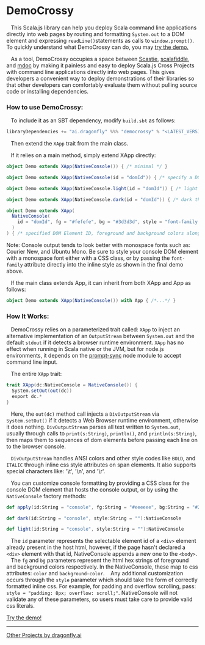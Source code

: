 # DemoCrossy


&nbsp;&nbsp;&nbsp;This Scala.js library can help you deploy Scala command line applications directly into web pages by routing and formatting `System.out` to a DOM element and expressing `readLine()`statements as calls to `window.prompt()`.  To quickly understand what DemoCrossy can do, you may <a href="https://dragonfly-ai.github.io/DemoCrossy/index">try the demo.</a>

&nbsp;&nbsp;&nbsp;As a tool, DemoCrossy occupies a space between <a href="https://scastie.scala-lang.org/">Scastie</a>, <a href="https://github.com/scalafiddle">scalafiddle</a>, and <a href="https://scalameta.org/mdoc/">mdoc</a> by making it painless and easy to deploy Scala.js Cross Projects with command line applications directly into web pages.  This gives developers a convenient way to deploy demonstrations of their libraries so that other developers can comfortably evaluate them without pulling source code or installing dependencies.

<h3>How to use DemoCrossy:</h3>

&nbsp;&nbsp;&nbsp;To include it as an SBT dependency, modify `build.sbt` as follows:

```scala
libraryDependencies += "ai.dragonfly" %%% "democrossy" % "<LATEST_VERSION>"
```

&nbsp;&nbsp;&nbsp;Then extend the `XApp` trait from the main class.

&nbsp;&nbsp;&nbsp;If it relies on a main method, simply extend XApp directly:

```scala
object Demo extends XApp(NativeConsole()) { /* minimal */ }

object Demo extends XApp(NativeConsole(id = "domId")) { /* specify a DOM Element ID */ }

object Demo extends XApp(NativeConsole.light(id = "domId")) { /* light themed with specified DOM Element ID */ }

object Demo extends XApp(NativeConsole.dark(id = "domId")) { /* dark themed with specified DOM Element ID*/ }

object Demo extends XApp(
  NativeConsole(
    id = "domId", fg = "#fefefe", bg = "#3d3d3d", style = "font-family: 'Courier New', monospace; padding: 8px; width: 50%;"
  )
) { /* specified DOM Element ID, foreground and background colors along with inline style */ }
```

Note: Console output tends to look better with monospace fonts such as: Courier New, and Ubuntu Mono.  Be sure to style your console DOM element with a monospace font either with a CSS class, or by passing the `font-family` attribute directly into the inline style as shown in the final demo above.

&nbsp;&nbsp;&nbsp;If the main class extends App, it can inherit from both XApp and App as follows:

```scala
object Demo extends XApp(NativeConsole()) with App { /*...*/ }
```

<h3>How It Works:</h3>

&nbsp;&nbsp;&nbsp;DemoCrossy relies on a parameterized trait called: `XApp` to inject an alternative implementation of an `OutputStream` between `System.out` and the default `stdout` if it detects a browser runtime environment.  `XApp` has no effect when running in Scala native or the JVM, but for node.js environments, it depends on the <a href="https://www.npmjs.com/package/prompt-sync">prompt-sync</a> node module to accept command line input.

&nbsp;&nbsp;&nbsp;The entire `XApp` trait:
```scala
trait XApp(dc:NativeConsole = NativeConsole()) {
  System.setOut(out(dc))
  export dc.*
}
```
&nbsp;&nbsp;&nbsp;Here, the `out(dc)` method call injects a `DivOutputStream` via `System.setOut()` if it detects a Web Browser runtime environment, otherwise it does nothing.  `DivOutputStream` parses all text written to `System.out`, usually through calls to `print(s:String)`, `println()`, and `println(s:String)`, then maps them to sequences of dom elements before passing each line on to the browser console.  

&nbsp;&nbsp;&nbsp;`DivOutputStream` handles ANSI colors and other style codes like `BOLD`, and `ITALIC` through inline css style attributes on span elements.  It also supports special characters like: '\t', '\n', and '\r'.

&nbsp;&nbsp;&nbsp;You can customize console formatting by providing a CSS class for the console DOM element that hosts the console output, or by using the `NativeConsole` factory methods:

```scala
def apply(id:String = "console", fg:String = "#eeeeee", bg:String = "#2b2b2b", style:String = ""):NativeConsole

def dark(id:String = "console", style:String = ""):NativeConsole

def light(id:String = "console", style:String = ""):NativeConsole
```

&nbsp;&nbsp;&nbsp;The `id` parameter represents the selectable element id of a `<div>` element already present in the host html, however, if the page hasn't declared a `<div>` element with that id, NativeConsole appends a new one to the `<body>`.
&nbsp;&nbsp;&nbsp;The `fg` and `bg` parameters represent the html hex strings of foreground and background colors respectively.  In the NativeConsole, these map to css attributes: `color` and `background-color`.
&nbsp;&nbsp;&nbsp;Any additional customization occurs through the `style` parameter which should take the form of correctly formatted inline css.  For example, for padding and overflow scrolling, pass: `style = "padding: 8px; overflow: scroll;"`.  NativeConsole will not validate any of these parameters, so users must take care to provide valid css literals.

<a href="https://dragonfly-ai.github.io/DemoCrossy/index">Try the demo!</a><br />
<hr />
<a href="https://github.com/dragonfly-ai/">Other Projects by dragonfly.ai</a><br />